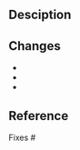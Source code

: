 
## Desciption

<!-- Please add a short summary about what the pull request is going to bring on the table -->

## Changes

<!-- Please add list of more detailed changes. These changes should be reflected also in the commit messages -->

*
*
*

## Reference

<!-- Please add the corresponding issue number which this pull request is about to fix -->
Fixes #

<!--
Please add an entrty to CHANGELOG.adoc file, too, as part of your Pull Request.

In the following cases, add a short description of PR to the unreleased section in CHANGELOG.adoc:

- 🎁 New feature
- 🐛 Bug fix
- ✨ Feature Update
- 🐣 Refactoring
- 🗑️ Remove feature or internal logic

See other entries in CHANGELOG.adoc as an example for how to add the entry, including a reference to the corresponding issue/PR

PLEASE DON'T ADD THAT LINE HERE IN THE PULL-REQUEST DESCRIPTION BUT DIRECTLY IN CHANGELOG.ADOC AND ADD CHANGELOG.ADOC AS PART OF YOUR PULL-REQUEST.
-->

<!--
To automatically lint go code in this pull request uncomment the line belpow. You get feedback as comments on your pull request then -->

<!--
/lint
-->
